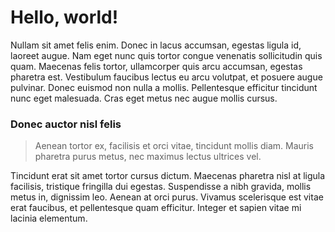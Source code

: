 # Hello, world!

Nullam sit amet felis enim. Donec in lacus accumsan, egestas ligula id, laoreet augue. Nam eget nunc quis tortor congue venenatis sollicitudin quis quam. Maecenas felis tortor, ullamcorper quis arcu accumsan, egestas pharetra est. Vestibulum faucibus lectus eu arcu volutpat, et posuere augue pulvinar. Donec euismod non nulla a mollis. Pellentesque efficitur tincidunt nunc eget malesuada. Cras eget metus nec augue mollis cursus.

### Donec auctor nisl felis

> Aenean tortor ex, facilisis et orci vitae, tincidunt mollis diam. Mauris pharetra purus metus, nec maximus lectus ultrices vel.

Tincidunt erat sit amet tortor cursus dictum. Maecenas pharetra nisl at ligula facilisis, tristique fringilla dui egestas. Suspendisse a nibh gravida, mollis metus in, dignissim leo. Aenean at orci purus. Vivamus scelerisque est vitae erat faucibus, et pellentesque quam efficitur. Integer et sapien vitae mi lacinia elementum.